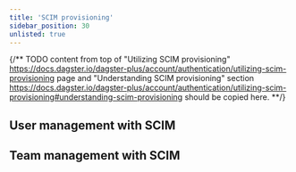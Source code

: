 ```yaml
---
title: 'SCIM provisioning'
sidebar_position: 30
unlisted: true
---
```


{/** TODO content from top of "Utilizing SCIM provisioning" https://docs.dagster.io/dagster-plus/account/authentication/utilizing-scim-provisioning page and "Understanding SCIM provisioning" section https://docs.dagster.io/dagster-plus/account/authentication/utilizing-scim-provisioning#understanding-scim-provisioning should be copied here. **/}

## User management with SCIM

## Team management with SCIM
